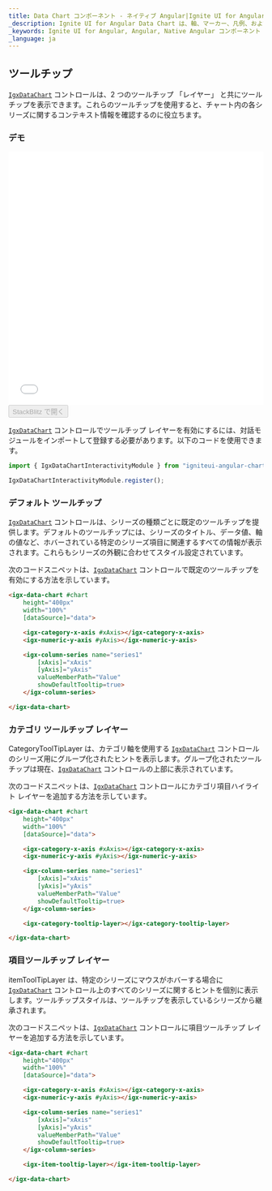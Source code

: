 ```yaml
---
title: Data Chart コンポーネント - ネイティブ Angular|Ignite UI for Angular
_description: Ignite UI for Angular Data Chart は、軸、マーカー、凡例、および注釈レイヤーのモジュール設計を提供するチャート コンポーネントです。チャート機能は、複合チャート ビューを作成するために同じチャート領域でのビジュアル要素の複数のインスタンスを利用できます。
_keywords: Ignite UI for Angular, Angular, Native Angular コンポーネント スイート, Native Angular コントロール, ネイティブ Angular コンポーネント, ネイティブ Angular コンポーネント ライブラリ, Angular チャート, Angular チャート コントロール, Angular チャート例, Angular チャート コンポーネント, Angular データ チャート
_language: ja
---
```


## ツールチップ

[`IgxDataChart`](/products/ignite-ui-angular/api/docs/typescript/latest/classes/igxdatachart.html) コントロールは、2 つのツールチップ 「レイヤー」 と共にツールチップを表示できます。これらのツールチップを使用すると、チャート内の各シリーズに関するコンテキスト情報を確認するのに役立ちます。

### デモ

<div class="sample-container loading" style="height: 500px">
    <iframe id="data-chart-series-tooltips-iframe" src='{environment:dvDemosBaseUrl}/charts/data-chart-series-tooltips' width="100%" height="100%" seamless frameBorder="0" onload="onXPlatSampleIframeContentLoaded(this);"></iframe>
</div>
<div>
    <button data-localize="stackblitz" disabled class="stackblitz-btn" data-iframe-id="data-chart-series-tooltips-iframe" data-demos-base-url="{environment:dvDemosBaseUrl}">StackBlitz で開く
    </button>
</div>

<div class="divider--half"></div>

[`IgxDataChart`](/products/ignite-ui-angular/api/docs/typescript/latest/classes/igxdatachart.html) コントロールでツールチップ レイヤーを有効にするには、対話モジュールをインポートして登録する必要があります。以下のコードを使用できます。

```ts
import { IgxDataChartInteractivityModule } from "igniteui-angular-charts/ES5/igx-data-chart-interactivity-module";

IgxDataChartInteractivityModule.register();
```

### デフォルト ツールチップ

[`IgxDataChart`](/products/ignite-ui-angular/api/docs/typescript/latest/classes/igxdatachart.html) コントロールは、シリーズの種類ごとに既定のツールチップを提供します。デフォルトのツールチップには、シリーズのタイトル、データ値、軸の値など、ホバーされている特定のシリーズ項目に関連するすべての情報が表示されます。これらもシリーズの外観に合わせてスタイル設定されています。

次のコードスニペットは、[`IgxDataChart`](/products/ignite-ui-angular/api/docs/typescript/latest/classes/igxdatachart.html) コントロールで既定のツールチップを有効にする方法を示しています。

```html
<igx-data-chart #chart
    height="400px"
    width="100%"
    [dataSource]="data">

    <igx-category-x-axis #xAxis></igx-category-x-axis>
    <igx-numeric-y-axis #yAxis></igx-numeric-y-axis>

    <igx-column-series name="series1"
        [xAxis]="xAxis"
        [yAxis]="yAxis"
        valueMemberPath="Value"
        showDefaultTooltip=true>
    </igx-column-series>

</igx-data-chart>
```

### カテゴリ ツールチップ レイヤー

CategoryToolTipLayer は、カテゴリ軸を使用する [`IgxDataChart`](/products/ignite-ui-angular/api/docs/typescript/latest/classes/igxdatachart.html) コントロールのシリーズ用にグループ化されたヒントを表示します。グループ化されたツールチップは現在、[`IgxDataChart`](/products/ignite-ui-angular/api/docs/typescript/latest/classes/igxdatachart.html) コントロールの上部に表示されています。

次のコードスニペットは、[`IgxDataChart`](/products/ignite-ui-angular/api/docs/typescript/latest/classes/igxdatachart.html) コントロールにカテゴリ項目ハイライト レイヤーを追加する方法を示しています。

```html
<igx-data-chart #chart
    height="400px"
    width="100%"
    [dataSource]="data">

    <igx-category-x-axis #xAxis></igx-category-x-axis>
    <igx-numeric-y-axis #yAxis></igx-numeric-y-axis>

    <igx-column-series name="series1"
        [xAxis]="xAxis"
        [yAxis]="yAxis"
        valueMemberPath="Value"
        showDefaultTooltip=true>
    </igx-column-series>

    <igx-category-tooltip-layer></igx-category-tooltip-layer>

</igx-data-chart>
```

### 項目ツールチップ レイヤー

itemToolTipLayer は、特定のシリーズにマウスがホバーする場合に [`IgxDataChart`](/products/ignite-ui-angular/api/docs/typescript/latest/classes/igxdatachart.html) コントロール上のすべてのシリーズに関するヒントを個別に表示します。ツールチップスタイルは、ツールチップを表示しているシリーズから継承されます。

次のコードスニペットは、[`IgxDataChart`](/products/ignite-ui-angular/api/docs/typescript/latest/classes/igxdatachart.html) コントロールに項目ツールチップ レイヤーを追加する方法を示しています。

```html
<igx-data-chart #chart
    height="400px"
    width="100%"
    [dataSource]="data">

    <igx-category-x-axis #xAxis></igx-category-x-axis>
    <igx-numeric-y-axis #yAxis></igx-numeric-y-axis>

    <igx-column-series name="series1"
        [xAxis]="xAxis"
        [yAxis]="yAxis"
        valueMemberPath="Value"
        showDefaultTooltip=true>
    </igx-column-series>

    <igx-item-tooltip-layer></igx-item-tooltip-layer>

</igx-data-chart>
```
